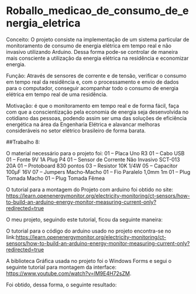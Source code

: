 # Roballo_medicao_de_consumo_de_energia_eletrica

Conceito: O projeto consiste na implementação de um sistema particular de monitoramento de consumo de energia elétrica em tempo real e não invasivo utilizando Arduino.
Dessa forma pode-se controlar de maneira mais consciente a utilização da energia elétrica na residência e economizar energia.

Função: Através de sensores de corrente e de tensão, verificar o consumo em tempo real da residência e, com o processamento e envio de dados para o computador, conseguir acompanhar todo o consumo de energia elétrica em tempo real de uma residência.

Motivação: é que o monitoramento em tempo real e de forma fácil, faça com que a conscientização pela economia de energia seja desenvolvida no cotidiano das pessoas, podendo assim ser uma das soluções de eficiência energética na área da Engenharia Elétrica e alavancar melhoras consideráveis no setor elétrico brasileiro de forma barata.

##Trabalho 8:

O material necessário para o projeto foi:
01 – Placa Uno R3
01 – Cabo USB
01 – Fonte 9V 1A Plug P4
01 – Sensor de Corrente Não Invasivo SCT-013 20A
01 – Protoboard 830 pontos
03 – Resistor 10K 1/4W
05 – Capacitor 100µF 16V
07 – Jumpers Macho-Macho
01 – Fio Paralelo 1,0mm 1m
01 – Plug Tomada Macho
01 – Plug Tomada Fêmea

O tutorial para a montagem do Projeto com arduino foi obtido no site: https://learn.openenergymonitor.org/electricity-monitoring/ct-sensors/how-to-build-an-arduino-energy-monitor-measuring-current-only?redirected=true

O meu projeto, seguindo este tutorial, ficou da seguinte maneira:

O tutorial para o código do arduino usado no projeto encontra-se no link:https://learn.openenergymonitor.org/electricity-monitoring/ct-sensors/how-to-build-an-arduino-energy-monitor-measuring-current-only?redirected=true

A biblioteca Gráfica usada no projeto foi o Windows Forms e segui o seguinte tutorial para montagem da interface: https://www.youtube.com/watch?v=lM9E4H72sZM.

Foi obtido, dessa forma, o seguinte resultado: 


